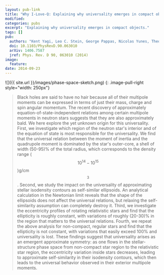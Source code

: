 ```yaml
---
layout: pub-link
title: "Why I-Love-Q: Explaining why universality emerges in compact objects"
modified:
categories: pubs
excerpt: "Explaining why universality emerges in compact objects."
tags: []
pub:
  authors: "Kent Yagi, Leo C. Stein, George Pappas, Nicolas Yunes, Theocharis A. Apostolatos"
  doi: 10.1103/PhysRevD.90.063010
  arXiv: 1406.7587
  jref: Phys. Rev. D 90, 063010 (2014)
image:
  feature:
date: 2014-09-23
---
```


![]({{ site.url }}/images/phase-space-sketch.png)
{: .image-pull-right style="width: 250px"}
> Black holes are said to have no hair because all of their multipole
> moments can be expressed in terms of just their mass, charge and
> spin angular momentum. The recent discovery of approximately
> equation-of-state-independent relations among certain multipole
> moments in neutron stars suggests that they are also approximately
> bald. We here explore the yet unknown origin for this
> universality. First, we investigate which region of the neutron
> star's interior and of the equation of state is most responsible for
> the universality. We find that the universal relation between the
> moment of inertia and the quadrupole moment is dominated by the
> star's outer-core, a shell of width (50-95)% of the total radius,
> which corresponds to the density range
> ($$10^{14}-10^{15}$$)g/cm$$^3$$. Second, we 
> study the impact on the universality of approximating stellar
> isodensity contours as self-similar ellipsoids. An analytical
> calculation in the Newtonian limit reveals that the shape of the
> ellipsoids does not affect the universal relations, but relaxing the
> self-similarity assumption can completely destroy it. Third, we
> investigate the eccentricity profiles of rotating relativistic stars
> and find that the ellipticity is roughly constant, with variations
> of roughly (20-30)% in the region that matters to the universal
> relations. Fourth, we repeat the above analysis for non-compact,
> regular stars and find that the ellipticity is not constant, with
> variations that easily exceed 100% and universality is lost. These
> findings suggest that universality arises as an emergent approximate
> symmetry: as one flows in the stellar-structure phase space from
> non-compact star region to the relativistic star region, the
> eccentricity variation inside stars decreases, leading to
> approximate self-similarity in their isodensity contours, which then
> leads to the universal behavior observed in their exterior multipole
> moments.
